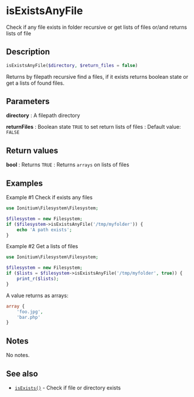 # isExistsAnyFile

Check if any file exists in folder recursive or get lists of files or/and returns lists of file

## Description

```php
isExistsAnyFile($directory, $return_files = false)
```

Returns by filepath recursive find a files, if it exists returns boolean state or get a lists of found files.

## Parameters

__directory__
: A filepath directory

__returnFiles__
: Boolean state `TRUE` to set return lists of files
: Default value: `FALSE`

## Return values

__bool__
: Returns `TRUE`
: Returns `arrays` on lists of files

## Examples

Example #1 Check if exists any files
```php
use Ionitium\Filesystem\Filesystem;

$filesystem = new Filesystem;
if ($filesystem->isExistsAnyFile('/tmp/myfolder')) {
    echo 'A path exists';
}
```

Example #2 Get a lists of files
```php
use Ionitium\Filesystem\Filesystem;

$filesystem = new Filesystem;
if ($lists = $filesystem->isExistsAnyFile('/tmp/myfolder', true)) {
    print_r($lists);
}
```

A value returns as arrays:
```php
array {
    'foo.jpg',
    'bar.php'
}
```

## Notes

No notes.

## See also

* [`isExists()`](isexists.md) - Check if file or directory exists
